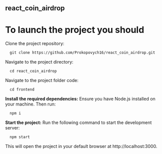 ## react_coin_airdrop

# To launch the project you should

Clone the project repository:
```
  git clone https://github.com/Prokopovych16/react_coin_airdrop.git
```

Navigate to the project directory:
```
  cd react_coin_airdrop
```

Navigate to the project folder code:
```
  cd frontend
```

**Install the required dependencies:** Ensure you have Node.js installed on your machine. Then run:
```
  npm i
```

**Start the project:** Run the following command to start the development server:
```
  npm start
```

This will open the project in your default browser at http://localhost:3000.